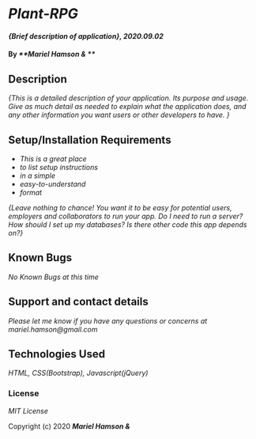 # _Plant-RPG_

#### _{Brief description of application}, 2020.09.02_

#### By _**Mariel Hamson & **_

## Description

_{This is a detailed description of your application. Its purpose and usage. Give as much detail as needed to explain what the application does, and any other information you want users or other developers to have. }_

## Setup/Installation Requirements

- _This is a great place_
- _to list setup instructions_
- _in a simple_
- _easy-to-understand_
- _format_

_{Leave nothing to chance! You want it to be easy for potential users, employers and collaborators to run your app. Do I need to run a server? How should I set up my databases? Is there other code this app depends on?}_

## Known Bugs

_No Known Bugs at this time_

## Support and contact details

_Please let me know if you have any questions or concerns at mariel.hamson@gmail.com_

## Technologies Used

_HTML, CSS(Bootstrap), Javascript(jQuery)_

### License

_MIT License_

Copyright (c) 2020 **_Mariel Hamson &_**
